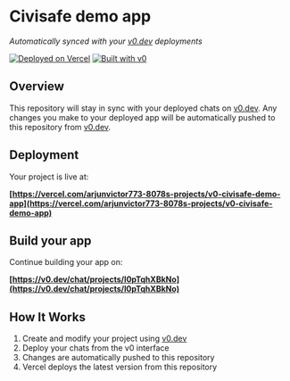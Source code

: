 # Civisafe demo app

*Automatically synced with your [v0.dev](https://v0.dev) deployments*

[![Deployed on Vercel](https://img.shields.io/badge/Deployed%20on-Vercel-black?style=for-the-badge&logo=vercel)](https://vercel.com/arjunvictor773-8078s-projects/v0-civisafe-demo-app)
[![Built with v0](https://img.shields.io/badge/Built%20with-v0.dev-black?style=for-the-badge)](https://v0.dev/chat/projects/I0pTqhXBkNo)

## Overview

This repository will stay in sync with your deployed chats on [v0.dev](https://v0.dev).
Any changes you make to your deployed app will be automatically pushed to this repository from [v0.dev](https://v0.dev).

## Deployment

Your project is live at:

**[https://vercel.com/arjunvictor773-8078s-projects/v0-civisafe-demo-app](https://vercel.com/arjunvictor773-8078s-projects/v0-civisafe-demo-app)**

## Build your app

Continue building your app on:

**[https://v0.dev/chat/projects/I0pTqhXBkNo](https://v0.dev/chat/projects/I0pTqhXBkNo)**

## How It Works

1. Create and modify your project using [v0.dev](https://v0.dev)
2. Deploy your chats from the v0 interface
3. Changes are automatically pushed to this repository
4. Vercel deploys the latest version from this repository